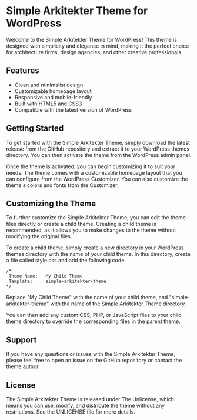 # Simple Arkitekter Theme for WordPress
Welcome to the Simple Arkitekter Theme for WordPress! This theme is designed with simplicity and elegance in mind, making it the perfect choice for architecture firms, design agencies, and other creative professionals.

## Features
<ul>
    <li>Clean and minimalist design</li>
    <li>Customizable homepage layout</li>
    <li>Responsive and mobile-friendly</li>
    <li>Built with HTML5 and CSS3</li>
    <li>Compatible with the latest version of WordPress</li>
</ul>

## Getting Started
To get started with the Simple Arkitekter Theme, simply download the latest release from the GitHub repository and extract it to your WordPress themes directory. You can then activate the theme from the WordPress admin panel.

Once the theme is activated, you can begin customizing it to suit your needs. The theme comes with a customizable homepage layout that you can configure from the WordPress Customizer. You can also customize the theme's colors and fonts from the Customizer.

## Customizing the Theme
To further customize the Simple Arkitekter Theme, you can edit the theme files directly or create a child theme. Creating a child theme is recommended, as it allows you to make changes to the theme without modifying the original files.

To create a child theme, simply create a new directory in your WordPress themes directory with the name of your child theme. In this directory, create a file called style.css and add the following code:

```
/*
 Theme Name:   My Child Theme
 Template:     simple-arkitekter-theme
*/
```

Replace "My Child Theme" with the name of your child theme, and "simple-arkitekter-theme" with the name of the Simple Arkitekter Theme directory.

You can then add any custom CSS, PHP, or JavaScript files to your child theme directory to override the corresponding files in the parent theme.

## Support
If you have any questions or issues with the Simple Arkitekter Theme, please feel free to open an issue on the GitHub repository or contact the theme author.

## License
The Simple Arkitekter Theme is released under The Unlicense, which means you can use, modify, and distribute the theme without any restrictions. See the UNLICENSE file for more details.